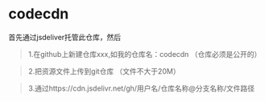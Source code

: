 # codecdn

首先通过jsdeliver托管此仓库，然后
>1.在github上新建仓库xxx,如我的仓库名：codecdn （仓库必须是公开的）

>2.把资源文件上传到git仓库 （文件不大于20M）

>3.通过https://cdn.jsdelivr.net/gh/用户名/仓库名称@分支名称/文件路径
